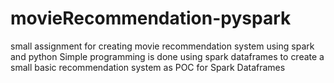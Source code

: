 # movieRecommendation-pyspark
small assignment for creating movie recommendation system using spark and python
Simple programming is done using spark dataframes to create a small basic recommendation system as POC for Spark Dataframes
